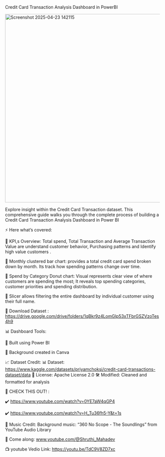 Credit Card Transaction Analysis Dashboard in PowerBI 

<img width="611" alt="Screenshot 2025-04-23 142115" src="https://github.com/user-attachments/assets/7d1ce8da-8d70-4c07-920d-e45a405fe7a6" />

Explore insight within the Credit Card Transaction dataset. This comprehensive guide walks you through the complete process of building a Credit Card Transaction Analysis Dashboard in Power BI

⚡ Here what’s covered:

📌 KPI,s Overview: Total spend, Total Transaction and Average Transaction Value are understand customer behavior, Purchasing patterns and Identify high value customers .

📌 Monthly clustered bar chart: provides a total credit card spend broken down by month. Its track how spending patterns change over time.

📌 Spend by Category Donut chart: Visual represents clear view of where customers are spending the most; It reveals top spending categories, customer priorities and spending distribution.

📌 Slicer allows filtering the entire dashboard by individual customer using their full name.

🔎 Download Dataset : https://drive.google.com/drive/folders/1qBkr9z4LomGlp53xTFbrGSZVzoTes4h9

📊 Dashboard Tools:

📌 Built using Power BI

📌 Background created in Canva

📈 Dataset Credit:
📊 Dataset: https://www.kaggle.com/datasets/priyamchoksi/credit-card-transactions-dataset/data
📄 License: Apache License 2.0 
🛠️ Modified: Cleaned and formatted for analysis

🔎 CHECK THIS OUT! : 

 ✔️ https://www.youtube.com/watch?v=0YE7aW4qGP4
 
 ✔️ https://www.youtube.com/watch?v=H_Tu36fh5-Y&t=1s

🎵 Music Credit:
 Background music: “360 No Scope - The Soundlings” from YouTube Audio Library

💙 Come along: www.youtube.com/@Shruthi_Mahadev

📺 youtube Vedio Link: https://youtu.be/TdC9V8ZD7xc
